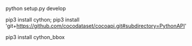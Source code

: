 python setup.py develop

pip3 install cython; pip3 install 'git+https://github.com/cocodataset/cocoapi.git#subdirectory=PythonAPI'

pip3 install cython_bbox